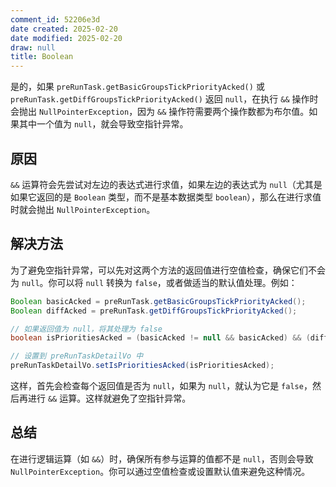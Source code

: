 ```yaml
---
comment_id: 52206e3d
date created: 2025-02-20
date modified: 2025-02-20
draw: null
title: Boolean
---
```

是的，如果 `preRunTask.getBasicGroupsTickPriorityAcked()` 或 `preRunTask.getDiffGroupsTickPriorityAcked()` 返回 `null`，在执行 `&&` 操作时会抛出 `NullPointerException`，因为 `&&` 操作符需要两个操作数都为布尔值。如果其中一个值为 `null`，就会导致空指针异常。

## 原因

`&&` 运算符会先尝试对左边的表达式进行求值，如果左边的表达式为 `null`（尤其是如果它返回的是 `Boolean` 类型，而不是基本数据类型 `boolean`），那么在进行求值时就会抛出 `NullPointerException`。

## 解决方法

为了避免空指针异常，可以先对这两个方法的返回值进行空值检查，确保它们不会为 `null`。你可以将 `null` 转换为 `false`，或者做适当的默认值处理。例如：

```java
Boolean basicAcked = preRunTask.getBasicGroupsTickPriorityAcked();
Boolean diffAcked = preRunTask.getDiffGroupsTickPriorityAcked();

// 如果返回值为 null，将其处理为 false
boolean isPrioritiesAcked = (basicAcked != null && basicAcked) && (diffAcked != null && diffAcked);

// 设置到 preRunTaskDetailVo 中
preRunTaskDetailVo.setIsPrioritiesAcked(isPrioritiesAcked);
```

这样，首先会检查每个返回值是否为 `null`，如果为 `null`，就认为它是 `false`，然后再进行 `&&` 运算。这样就避免了空指针异常。

## 总结

在进行逻辑运算（如 `&&`）时，确保所有参与运算的值都不是 `null`，否则会导致 `NullPointerException`。你可以通过空值检查或设置默认值来避免这种情况。
